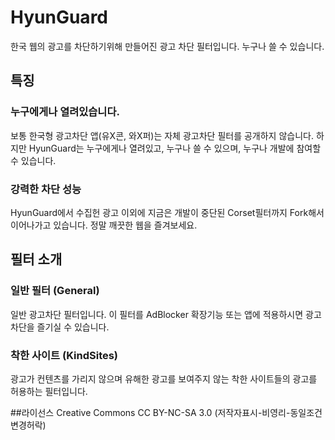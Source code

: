 # HyunGuard
한국 웹의 광고를 차단하기위해 만들어진 광고 차단 필터입니다. 누구나 쓸 수 있습니다.

## 특징
### 누구에게나 열려있습니다.
보통 한국형 광고차단 앱(유X콘, 와X퍼)는 자체 광고차단 필터를 공개하지 않습니다. 하지만 HyunGuard는 누구에게나 열려있고, 누구나 쓸 수 있으며, 누구나 개발에 참여할 수 있습니다.

### 강력한 차단 성능
HyunGuard에서 수집헌 광고 이외에 지금은 개발이 중단된 Corset필터까지 Fork해서 이어나가고 있습니다. 정말 깨끗한 웹을 즐겨보세요.

## 필터 소개
### 일반 필터 (General)
일반 광고차단 필터입니다. 이 필터를 AdBlocker 확장기능 또는 앱에 적용하시면 광고 차단을 즐기실 수 있습니다.

### 착한 사이트 (KindSites)
광고가 컨텐츠를 가리지 않으며 유해한 광고를 보여주지 않는 착한 사이트들의 광고를 허용하는 필터입니다.

##라이선스
Creative Commons CC BY-NC-SA 3.0 (저작자표시-비영리-동일조건변경허락)

